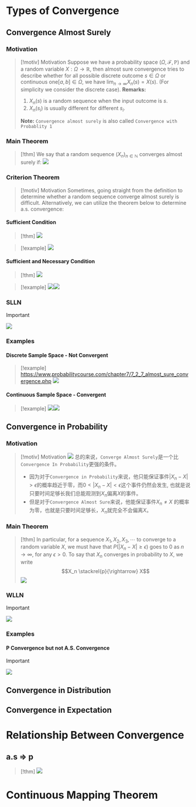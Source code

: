 # Types of Convergence 
## Convergence Almost Surely
### Motivation
> [!motiv] Motivation
> Suppose we have a probability space $(\Omega,\mathcal{F},\mathbb{P})$ and a random variable $X:\Omega\to \mathbb{R}$, then almost sure convergence tries to describe whether for all possible discrete outcome $s\in \Omega$ or continuous one$[a,b]\in \Omega$, we have $\lim_{n\to \infty}X_n(s)=X(s)$. (For simplicity we consider the discrete case).
> **Remarks:**
> 1. $X_n(s)$ is a random sequence when the input outcome is $s$.
> 2. $X_n(s_i)$ is usually different for different $s_{i}$.
> 
> **Note:**
> `Convergence almost surely` is also called `Convergence with Probablity 1`

### Main Theorem
> [!thm] 
> We say that a random sequence $(X_n)_{n\in \mathbb{N}}$ converges almost surely if:
> ![](Convergence%20Theory.assets/image-20231109173519754.png)



### Criterion Theorem
> [!motiv] Motivation
> Sometimes, going straight from the definition to determine whether a random sequence converge almost surely is difficult. 
> Alternatively, we can utilize the theorem below to determine a.s. convergence:


#### Sufficient Condition
> [!thm]
> ![](Convergence%20Theory.assets/image-20231109180656666.png)

> [!example]
> ![](Convergence%20Theory.assets/image-20231109181402769.png)


#### Sufficient and Necessary Condition
> [!thm]
> ![](Convergence%20Theory.assets/image-20231109180714274.png)

> [!example]
> ![](Convergence%20Theory.assets/image-20231109222948150.png)![](Convergence%20Theory.assets/image-20231109222953016.png)


### SLLN
> [!important]
> ![](Convergence%20Theory.assets/image-20231110102910609.png)




### Examples
#### Discrete Sample Space - Not Convergent
> [!example]
> https://www.probabilitycourse.com/chapter7/7_2_7_almost_sure_convergence.php
> ![](Convergence%20Theory.assets/image-20231109173636369.png)


#### Continuous Sample Space - Convergent
> [!example]
> ![](Convergence%20Theory.assets/image-20231109180010709.png)![](Convergence%20Theory.assets/image-20231109222932099.png)




## Convergence in Probability
### Motivation
> [!motiv] Motivation
> ![](Convergence%20Theory.assets/image-20231110102423742.png)
> 总的来说，`Converge Almost Surely`是一个比`Convergence In Probability`更强的条件。
> - 因为对于`Convergence in Probability`来说，他只能保证事件$|X_n-X|>\epsilon$的概率趋近于零，而$0<|X_n-X|<\epsilon$这个事件仍然会发生, 也就是说只要时间足够长我们总能观测到$X_n$偏离$X$的事件。
> - 但是对于`Convergence Almost Sure`来说，他能保证事件$X_n\neq X$ 的概率为零，也就是只要时间足够长，$X_n$就完全不会偏离$X$。




### Main Theorem
> [!thm]
> In particular, for a sequence $X_1, X_2, X_3, \cdots$ to converge to a random variable $X$, we must have that $P\left(\left|X_n-X\right| \geq \epsilon\right)$ goes to 0 as $n \rightarrow \infty$, for any $\epsilon>0$. To say that $X_n$ converges in probability to $X$, we write$$X_n \stackrel{p}{\rightarrow} X$$![](Convergence%20Theory.assets/image-20231109223821031.png)


### WLLN
> [!important]
> ![](Convergence%20Theory.assets/image-20231110103100145.png)


### Examples
#### P Convergence but not A.S. Convergence
> [!important]
> ![](Convergence%20Theory.assets/image-20231110103608173.png)




## Convergence in Distribution



## Convergence in Expectation




# Relationship Between Convergence
## a.s => p
> [!thm]
> ![](Convergence%20Theory.assets/image-20231109223356198.png)









# Continuous Mapping Theorem